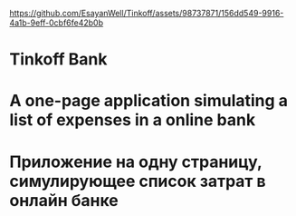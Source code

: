 
https://github.com/EsayanWell/Tinkoff/assets/98737871/156dd549-9916-4a1b-9eff-0cbf6fe42b0b

# Tinkoff Bank
# A one-page application simulating a list of expenses in a online bank
# Приложение на одну страницу, симулирующее список затрат в онлайн банке
